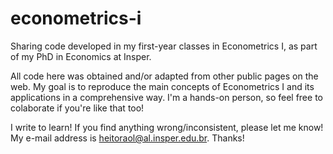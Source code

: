 # econometrics-i
Sharing code developed in my first-year classes in Econometrics I, as part of my PhD in Economics at Insper.

All code here was obtained and/or adapted from other public pages on the web. My goal is to reproduce the main concepts of Econometrics I and its applications in a comprehensive way. I'm a hands-on person, so feel free to colaborate if you're like that too!

I write to learn! If you find anything wrong/inconsistent, please let me know! My e-mail address is heitoraol@al.insper.edu.br. Thanks!
